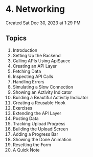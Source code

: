 # 4. Networking
Created Sat Dec 30, 2023 at 1:29 PM

## Topics
1. Introduction
2. Setting Up the Backend
3. Calling APIs Using ApiSauce
4. Creating an API Layer
5. Fetching Data
6. Inspecting API Calls
7. Handling Errors
8. Simulating a Slow Connection
9. Showing an Activity Indicator
10. Building a Beautiful Activitiy Indicator
11. Creating a Reusable Hook
12. Exercises
13. Extending the API Layer
14. Posting Data
15. Tracking Upload Progress
16. Building the Upload Screen
17. Adding a Progress Bar
18. Showing the Done Animation
19. Resetting the Form
20. A Quick Note